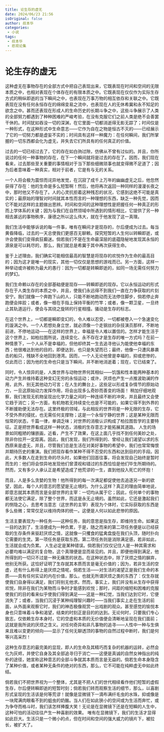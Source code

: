 ```yaml
---
title: 论生存的虚无
date: 2024/06/23 21:56
isOriginal: false
author: 叔本华
categories: 
 - 小说
tags:
 - 叔本华
 - 悲观论集
---
```


# 论生存的虚无

这种虚无在事物存在的全部方式中把自己表现出来，它既表现在时间和空间的无限本质之中，也相对表现在个体存在的有限本质之中。它既表现在仅仅作为实际生存方式的稍纵即逝的当下瞬间之中，也表现在万事万物的相互依存和关联之中。它既表现在没有任何永恒存在的绵绵变易之流中，也表现在人的无休希冀和永不知足的欲念之中。甚而还表现在形成人的生命历史的长期斗争之中，这些斗争展示了人类的全部努力都遇到了种种困难的严峻考验，在没有克服它们之前人类是绝不会善罢干休的。时间犹如吞没一切的深渊，在它里面一切都消逝得无影无踪了；时间仅是一种形式，在这种形式中生命意志——它作为自在之物是恒古不灭的——已经展示了它的一切努力都是虚妄不实的；时间具有这样一种魔力：在任何瞬间，我们所掌握的一切东西都会化为虚无，并失去它们所具有的任何真正的价值。

过去的一切已经过去了，它的存在如白驹过隙，仿佛从不曾有过似的。并且，你所说过的任何一种事物的存在，在下一个瞬间就将是过去的存在了。因而，我们现在看来，过去那些至关重要的事情相对于当下那些细微琐事也就变得微不足道了；因为后者意味着一种真实，相对于前者，它是有与无的关系。

一个人将会极为震惊而诧异地发觉，在沉寂了成千上万年的幽幽虚无之后，他忽然获得了存在：他的生命是多么短暂啊！然后，他将再次返回一种同样的漫漫长夜之中，那时他又不存在了。人的心灵抗拒着这种残忍的状况，它感到这绝不可能是真实的；最原始的理智对时间就其本性而言的一种理想的东西，缺乏一种先觉，因而它不能对这样的主题做出思辨。时间和空间的这种理想性是把握任何一种真正的形而上学体系的关键；因为与我们在自然领域中所遇到的情形相比，它提供了另一种相去甚远的事物秩序，康德之所以这么伟大，就在于他发现了这一真理。

我们生活中能够诉说的每一件事，唯有在瞬间才是现存的，尔后便成为过去。每当黄昏降临，过去的一天总使我们更感百无聊赖。探究短暂的人生何以转瞬即逝，或许会使我们变得疯狂癫迷。倘若我们不是在生命最深层的底蕴隐秘地发现其永恒的源泉是可以耗尽的，那么，我们就总是希冀于其中再次获得生命。

鉴于上述理由，我们确实可能相信最高的智慧是将现存的欢悦作为生命的最高目的；因为这才是唯一的现实，其他一切仅仅是思想的游戏而已。另一方面，这样一种举动或许被称为最大的愚行：因为一切都是转瞬即逝的，如同一场无需任何努力的梦幻。

我们生命赖以存在的全部基础便是现存——转瞬即逝的现存。它以永恒运动的形式存在于人类生存的本质之中，并且，使我们永远得不到我们一直在力争获取的片刻安宁。我们就像一个奔跑下山的人，只能不断地跑动而无法停住脚步，倘若停止奔跑便会摔跤；或者，像一根在手指上保持平衡的竹竿；或者，像一颗卫星，一旦终止其轨道运行，便会与其绕之旋转的行星相撞。骚动是生存的标志。

在这个世界上，一切都是瞬即变幻的，令人难以忍受，一切都被卷入一个急速变化的漩涡之中。一个人若想处身立世，就必须像一个走钢丝的杂技演员那样，不断地前进，不停地运动——在这样的世界上，幸福是令人难以置信的。怎样才能生活于这个世界上，如柏拉图所说，连续变化、永不存在才是生存的唯一方式吗？在前一种情景下，一个人从不是幸福的，但他却终其一生去追寻他认为能使他幸福的东西；他很难达到他的目的，即便达到，也只是失望而已；最终，他像一只遭风暴袭击的船只，残缺不全地回到港湾。因而，一个人无论他曾是幸福的，抑或悲惨的，仅此而已；因为他的生命也只是当下瞬间，并不断地消逝着；现在，它已结束了。

同时，令人惊异的是，人类世界与动物世界何其相似——饥饿和性本能两种基本的动力产生并维持着这种变幻无穷的永恒运动；或许，厌烦也产生一点推波助澜的作用，此外，别无其他动力可言；在人生的舞台上，这些足以形成复杂情节的原始动力，一旦这原始动力发挥作用，将会出现多么奇妙而善变的场面！
稍加仔细地观察，我们发现无机物呈现出化学力量之间的一种连续不断的冲突，并且最终又会使它趋于消亡；另一方面，有机物若无持续变化也是不可能的，如果它得不到外界的不断援助便无法存在。这里终极的领域，与此相反的世界将是一种无限的生存，它不受外界的侵扰，也无需任何支撑物；这是一个永恒宁静的世界；这是某种无限而恒常的状态，千篇一律，单调乏味；对世界的消极认识构成了柏拉图哲学的主要特征。正是把世界看成这样一种状态，消极的生存意志才能拓展其道路。
人生的场景如同粗陋的镶嵌画，近看，产生不了效果，在这上面几乎找不到任何美妙之处，除非你拉开一定距离。因此，我们发现，我们所得到的、曾经让我们渴望以求的东西原来是虚无，并且，尽管我们总是生活在对美好事物的希望中，我们也常常悔恨并期待历史的重演。我们把现存看作某种不得不忍受的东西和达到目的的手段。因此，大多数人在走到生命的尽头时，如果他们回首往事，将会发现自己始终是暂时而生的：他们将会惊异地发现他们曾漠视和错过的东西恰恰是他们毕生所期待的。然而，又有多少人承认正是希望造成了他荒谬的一生，直到他投入死亡的怀抱！

而且，人是多么贪婪的生物！他所得到的每一次满足都促使他去追逐另一新的欲望，因此，每个人的意志的愿望是无止境的。为什么这样？真正的理由简单地说，即意志就其本质而言是全部世界的主宰：一切均从属于它；因此，任何单个的事物都无法使它满足，除了整个世界，而这是永无止境的。虽然如此，它还是激起我们的恻隐之心，去思考当意志（这世界的主宰）表现为个体时，它实际获取的东西是多么些微；常常仅足以维持肉体的统一。这便是人何以如此悲惨的原因。

生活主要表现为一种任务——这种任务，我的意思是指生存，即维持生命。如果这一目的达到了，生活便成为一种负累，于是，随之而来的第二项任务便是以已经获取的生存条件来驱赶厌烦之情，这就像一只攫食的猛禽盘旋在我们头顶，随时扑向它需要的生灵。第一项任务是获取东西，第二项任务则是消除满足感，若非如此，生活就会成为负累。
人生必定是某种错误。倘若我们仅仅记住人是一种其需求和必要均难以满足的复合物，这个真理便是显而易见的。并且，即便他得到满足，他所得到的一切只不过是一种无痛苦的状态。在这种状态中，除了厌烦之情的摒弃，他别无所获。这恰好证明了生存就其本质而言是毫无价值的；因为，若非生活的空虚，还有什么称得上是厌烦之情呢，倘若生活——对生活的渴望正是我们生命的本质——具有任何实证的内在价值，那么，也就无所谓厌烦之类的东西了：仅生存就使我们自身得以满足，我们将别无他求。然而，事实上，我们并没有从生存中获得欢悦，除非在我们为某物而斗争时才能感到欢悦；那时，间距的缩短和困难的克服使我们的目的看来似乎使我们得到满足——这是一种幻觉，当我们达到它时，它便消失了；或者，当我们沉浸于某种纯理智兴趣时——当我们事实上走在生活的前面，从外面来观察它时，我们的神态极像观赏一出戏剧的观众。甚至感觉的愉悦本身也只意味着斗争和渴望，结束的时刻正是目的的达到。无论何时，只要我们专心致志，仅依赖生存本身时，它的空虚和本质的无价值便会清晰地呈现在我们面前；这就是我所说的厌烦之含义。对任何奇异和非凡事物的追寻——人性中一种与生俱来且难以变更的倾向——显示了任何无聊透顶的事物的自然过程中断时，我们是何等兴高采烈！

这种生存意志的最完美的显现，即人的生命及其精巧而复杂的机器的运转，必然会化为灰烬，并使它自身及其全部追寻归于消亡——这便是真诚的自然女神指出的纯朴的途径，她宣称这种意志的全部斗争就其本质而言是无益的。倘若生命本身隐含了某种价值，或者某种无条件的绝对的东西，那么，它不可能在纯粹虚无中如此终结。

倘若我们不把世界视为一个整体，尤其是不把人们的世代相续看作他们短暂的虚假生存，尔后便转瞬即逝的短暂时刻；倘若我们转而观察生活的细节，那么，以喜剧形式呈现的生活该是何等荒谬！就像是显微镜下一滴布满纤毛虫的水珠，抑或像是一块爬满肉眼看不到的蛆虫的奶酪。当人们在如此狭小的空间或为生活而奔忙，或为争夺而格斗时，我们该怎样捧腹大笑！无论是在显微镜下还是在短瞬的人生中，这种可怕的活动往往产生一种喜剧的效果。
唯有在显微镜下，我们的生活才显得如此巨大。生活只是一个微小的点，但在时间和空间的强大威力的镜片下，被拉长，被扩大了。